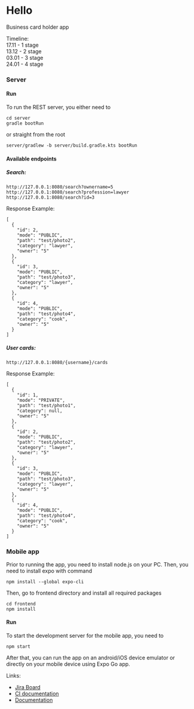 # Hello
Business card holder app

Timeline:  
17.11 - 1 stage  
13.12 - 2 stage  
03.01 - 3 stage  
24.01 - 4 stage  

### Server

#### Run
To run the REST server, you either need to
```shell
cd server
gradle bootRun
```
or straight from the root
```shell
server/gradlew -b server/build.gradle.kts bootRun
```
#### Available endpoints
##### Search:
```
http://127.0.0.1:8080/search?ownername=5
http://127.0.0.1:8080/search?profession=lawyer
http://127.0.0.1:8080/search?id=3
```
Response Example:
```
[
  {
    "id": 2,
    "mode": "PUBLIC",
    "path": "test/photo2",
    "category": "lawyer",
    "owner": "5"
  },
  {
    "id": 3,
    "mode": "PUBLIC",
    "path": "test/photo3",
    "category": "lawyer",
    "owner": "5"
  },
  {
    "id": 4,
    "mode": "PUBLIC",
    "path": "test/photo4",
    "category": "cook",
    "owner": "5"
  }
]
```

##### User cards:
```
http://127.0.0.1:8080/{username}/cards
```
Response Example:
```
[
  {
    "id": 1,
    "mode": "PRIVATE",
    "path": "test/photo1",
    "category": null,
    "owner": "5"
  },
  {
    "id": 2,
    "mode": "PUBLIC",
    "path": "test/photo2",
    "category": "lawyer",
    "owner": "5"
  },
  {
    "id": 3,
    "mode": "PUBLIC",
    "path": "test/photo3",
    "category": "lawyer",
    "owner": "5"
  },
  {
    "id": 4,
    "mode": "PUBLIC",
    "path": "test/photo4",
    "category": "cook",
    "owner": "5"
  }
]
```

### Mobile app
Prior to running the app, you need to install node.js on your PC.
Then, you need to install expo with command
```shell
npm install --global expo-cli
```
Then, go to frontend directory and install all required packages
```shell
cd frontend
npm install
```

#### Run
To start the development server for the mobile app, you need to
```shell
npm start
```
After that, you can run the app on an android/iOS device emulator or directly on your mobile device using Expo Go app.

Links:
* [Jira Board](https://hello-pis.atlassian.net/jira/software/projects/HPIS/boards/1)
* [CI documentation](https://circleci.com/docs/2.0/configuration-reference)
* [Documentation](https://www.overleaf.com/read/gyhnrhzrhfxw)
